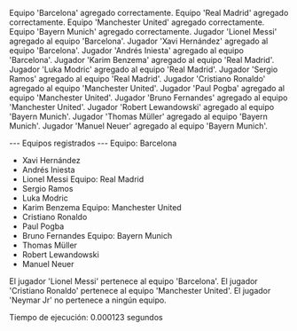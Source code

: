 Equipo 'Barcelona' agregado correctamente.
Equipo 'Real Madrid' agregado correctamente.
Equipo 'Manchester United' agregado correctamente.
Equipo 'Bayern Munich' agregado correctamente.
Jugador 'Lionel Messi' agregado al equipo 'Barcelona'.
Jugador 'Xavi Hernández' agregado al equipo 'Barcelona'.
Jugador 'Andrés Iniesta' agregado al equipo 'Barcelona'.
Jugador 'Karim Benzema' agregado al equipo 'Real Madrid'.
Jugador 'Luka Modric' agregado al equipo 'Real Madrid'.
Jugador 'Sergio Ramos' agregado al equipo 'Real Madrid'.
Jugador 'Cristiano Ronaldo' agregado al equipo 'Manchester United'.
Jugador 'Paul Pogba' agregado al equipo 'Manchester United'.
Jugador 'Bruno Fernandes' agregado al equipo 'Manchester United'.
Jugador 'Robert Lewandowski' agregado al equipo 'Bayern Munich'.
Jugador 'Thomas Müller' agregado al equipo 'Bayern Munich'.
Jugador 'Manuel Neuer' agregado al equipo 'Bayern Munich'.

--- Equipos registrados ---
Equipo: Barcelona
 - Xavi Hernández
 - Andrés Iniesta
 - Lionel Messi
Equipo: Real Madrid
 - Sergio Ramos
 - Luka Modric
 - Karim Benzema
Equipo: Manchester United
 - Cristiano Ronaldo
 - Paul Pogba
 - Bruno Fernandes
Equipo: Bayern Munich
 - Thomas Müller
 - Robert Lewandowski
 - Manuel Neuer

El jugador 'Lionel Messi' pertenece al equipo 'Barcelona'.
El jugador 'Cristiano Ronaldo' pertenece al equipo 'Manchester United'.
El jugador 'Neymar Jr' no pertenece a ningún equipo.

Tiempo de ejecución: 0.000123 segundos
